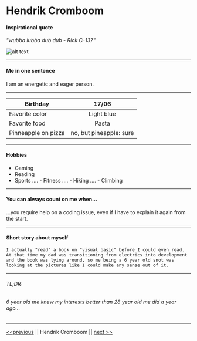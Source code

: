 # Hendrik Cromboom

#### Inspirational quote

*"wubba lubba dub dub - Rick C-137"*

![alt text](https://github.com/HendrikCromboom/markdown-challenge/hc.jpg "My Picture")

---

#### Me in one sentence

I am an energetic and eager person.

---

| Birthday            | 17/06       |
| --------------------|:-----------------------:|
| Favorite color      | Light blue              |
| Favorite food       | Pasta                   |
| Pinneapple on pizza | no, but pineapple: sure |

---

#### Hobbies

- Gaming
- Reading
- Sports
.... - Fitness
.... - Hiking
.... - Climbing

---

#### You can always count on me when...
 ...you require help on a coding issue, even if I have to explain it again from the start.

---

#### Short story about myself

`I actually "read" a book on "visual basic" before I could even read. At that time my dad was transitioning from electrics into development and the book was lying around, so me being a 6 year old snot was looking at the pictures like I could make any sense out of it.`

---
###### TL;DR:

###### 6 year old me knew my interests better than 28 year old me did a year ago...

---

[<<previous]() ||  Hendrik Cromboom || [next >>](https://github.com/JoeVN17/markdown-challenge)
